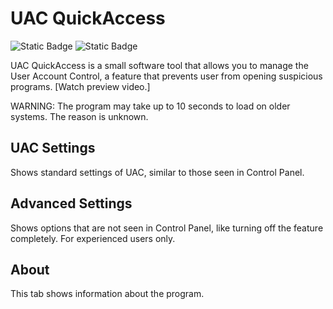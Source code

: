 UAC QuickAccess
=====================
![Static Badge](https://img.shields.io/badge/latest-1.1.0-blue?link=https%3A%2F%2Fgithub.com%2FJackPomiSoftware%2Fuacquickaccess%2Freleases%2Ftag%2FLatest)
![Static Badge](https://img.shields.io/badge/MIT%20License-8A2BE2)

UAC QuickAccess is a small software tool that allows you to manage the User Account Control, a feature that prevents user from opening suspicious programs. [Watch preview video.]

WARNING: The program may take up to 10 seconds to load on older systems. The reason is unknown.

## UAC Settings

Shows standard settings of UAC, similar to those seen in Control Panel.

## Advanced Settings

Shows options that are not seen in Control Panel, like turning off the feature completely. For experienced users only.

## About

This tab shows information about the program.
